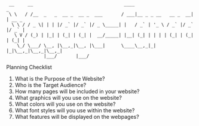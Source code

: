 ```
 __     __                                  ____                      _       
 \ \   / /__  _   _  __ _  __ _  ___       / ___|__ _ _ __   __ _  __| | __ _ 
  \ \ / / _ \| | | |/ _` |/ _` |/ _ \_____| |   / _` | '_ \ / _` |/ _` |/ _` |
   \ V / (_) | |_| | (_| | (_| |  __/_____| |__| (_| | | | | (_| | (_| | (_| |
    \_/ \___/ \__, |\__,_|\__, |\___|      \____\__,_|_| |_|\__,_|\__,_|\__,_|
              |___/       |___/    
```

Planning Checklist

1)	What is the Purpose of the Website?
2)	Who is the Target Audience?
3)	How many pages will be included in your website?
4)	What graphics will you use on the website?
5)	What colors will you use on the website?
6)	What font styles will you use within the website?
7)	What features will be displayed on the webpages?
